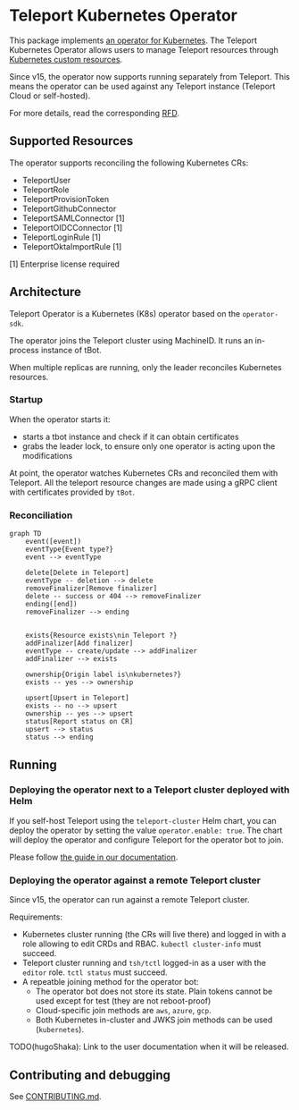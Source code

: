 # Teleport Kubernetes Operator

This package implements [an operator for Kubernetes](https://kubernetes.io/docs/concepts/extend-kubernetes/operator/).
The Teleport Kubernetes Operator allows users to manage Teleport resources through
[Kubernetes custom resources](https://kubernetes.io/docs/concepts/extend-kubernetes/api-extension/custom-resources/).

Since v15, the operator now supports running separately from Teleport.
This means the operator can be used against any Teleport instance
(Teleport Cloud or self-hosted).

For more details, read the corresponding [RFD](https://github.com/gravitational/teleport-plugins/blob/master/rfd/0001-kubernetes-manager.md).

## Supported Resources

The operator supports reconciling the following Kubernetes CRs:

- TeleportUser
- TeleportRole
- TeleportProvisionToken
- TeleportGithubConnector
- TeleportSAMLConnector [1]
- TeleportOIDCConnector [1]
- TeleportLoginRule [1]
- TeleportOktaImportRule [1]

[1] Enterprise license required

## Architecture
Teleport Operator is a Kubernetes (K8s) operator based on the `operator-sdk`.

The operator joins the Teleport cluster using MachineID. It runs an in-process
instance of tBot.

When multiple replicas are running, only the leader reconciles Kubernetes resources.

### Startup

When the operator starts it:
- starts a tbot instance and check if it can obtain certificates
- grabs the leader lock, to ensure only one operator is acting upon the modifications

At point, the operator watches Kubernetes CRs and reconciled them with Teleport.
All the teleport resource changes are made using a gRPC client with certificates provided by `tBot`.

### Reconciliation

```mermaid
graph TD
    event([event])
    eventType{Event type?}
    event --> eventType

    delete[Delete in Teleport]
    eventType -- deletion --> delete
    removeFinalizer[Remove finalizer]
    delete -- success or 404 --> removeFinalizer
    ending([end])
    removeFinalizer --> ending


    exists{Resource exists\nin Teleport ?}
    addFinalizer[Add finalizer]
    eventType -- create/update --> addFinalizer
    addFinalizer --> exists

    ownership{Origin label is\nkubernetes?}
    exists -- yes --> ownership

    upsert[Upsert in Teleport]
    exists -- no --> upsert
    ownership -- yes --> upsert
    status[Report status on CR]
    upsert --> status
    status --> ending
```

## Running

### Deploying the operator next to a Teleport cluster deployed with Helm

If you self-host Teleport using the `teleport-cluster` Helm chart, you can deploy
the operator by setting the value `operator.enable: true`. The chart will deploy
the operator and configure Teleport for the operator bot to join.

Please follow [the guide in our documentation](https://goteleport.com/docs/management/dynamic-resources/teleport-operator/).

### Deploying the operator against a remote Teleport cluster

Since v15, the operator can run against a remote Teleport cluster.

Requirements:
- Kubernetes cluster running (the CRs will live there) and logged in with a
  role allowing to edit CRDs and RBAC. `kubectl cluster-info` must succeed.
- Teleport cluster running and `tsh/tctl` logged-in as a user with the `editor`
  role. `tctl status` must succeed.
- A repeatble joining method for the operator bot:
  - The operator bot does not store its state. Plain tokens cannot be used
    except for test (they are not reboot-proof)
  - Cloud-specific join methods are `aws`, `azure`, `gcp`.
  - Both Kubernetes in-cluster and JWKS join methods can be used (`kubernetes`).

TODO(hugoShaka): Link to the user documentation when it will be released.

## Contributing and debugging

See [CONTRIBUTING.md](./CONTRIBUTING.md).
